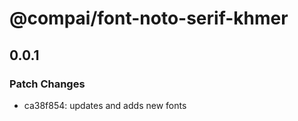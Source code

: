 # @compai/font-noto-serif-khmer

## 0.0.1
### Patch Changes

- ca38f854: updates and adds new fonts

